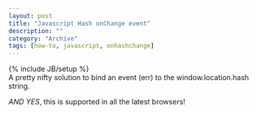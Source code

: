 ```yaml
--- 
layout: post 
title: "Javascript Hash onChange event"
description: ""
category: "Archive"
tags: [how-to, javascript, onhashchange]
---
```

{% include JB/setup %}  
A pretty nifty solution to bind an event (err) to the window.location.hash string.

<script src="https://gist.github.com/phun-ky/0c74e3b840eb91f840f0.js"></script>

*AND YES*, this is supported in all the latest browsers!